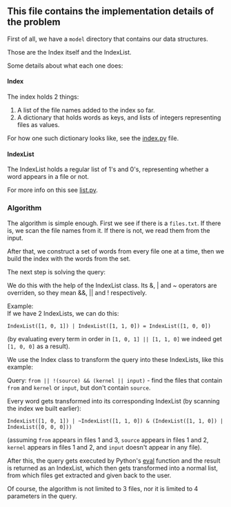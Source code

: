 ## This file contains the implementation details of the problem

First of all, we have a `model` directory that contains our data structures.

Those are the Index itself and the IndexList.

Some details about what each one does:

#### Index

The index holds 2 things:

1. A list of the file names added to the index so far.
2. A dictionary that holds words as keys, and lists of integers representing files as values.

For how one such dictionary looks like, see the [index.py](model/index.py) file.

#### IndexList

The IndexList holds a regular list of 1's and 0's, representing whether a word appears in a file or not.

For more info on this see [list.py](model/list.py).

### Algorithm

The algorithm is simple enough. First we see if there is a `files.txt`. If there is, we scan the file names from it. If there is not, we read them from the input.

After that, we construct a set of words from every file one at a time, then we build the index with the words from the set.

The next step is solving the query:

We do this with the help of the IndexList class. Its &, | and ~ operators are overriden, so they mean &&, || and ! respectively.

Example:  
If we have 2 IndexLists, we can do this:

`IndexList([1, 0, 1]) | IndexList([1, 1, 0]) = IndexList([1, 0, 0])`

(by evaluating every term in order in `[1, 0, 1] || [1, 1, 0]` we indeed get `[1, 0, 0]` as a result).

We use the Index class to transform the query into these IndexLists, like this example:

Query: `from || !(source) && (kernel || input)` - find the files that contain `from` and `kernel` or `input`, but don't contain `source`.

Every word gets transformed into its corresponding IndexList (by scanning the index we built earlier):

`IndexList([1, 0, 1]) | ~IndexList([1, 1, 0]) & (IndexList([1, 1, 0]) | IndexList([0, 0, 0]))`

(assuming `from` appears in files 1 and 3, `source` appears in files 1 and 2, `kernel` appears in files 1 and 2, and `input` doesn't appear in any file).

After this, the query gets executed by Python's [eval](https://docs.python.org/3/library/functions.html#eval) function and the result is returned as an IndexList, which then gets transformed into a normal list, from which files get extracted and given back to the user.

Of course, the algorithm is not limited to 3 files, nor it is limited to 4 parameters in the query.
